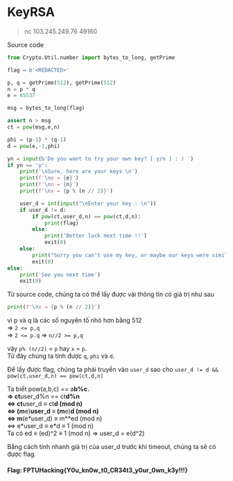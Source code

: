 # KeyRSA

> nc 103.245.249.76 49160

Source code 

```Python
from Crypto.Util.number import bytes_to_long, getPrime

flag = b'<REDACTED>'

p, q = getPrime(512), getPrime(512)
n = p * q
e = 65537

msg = bytes_to_long(flag)

assert n > msg
ct = pow(msg,e,n)

phi = (p-1) * (q-1)
d = pow(e,-1,phi)

yn = input(b'Do you want to try your own key? [ y/n ] : ) ')
if yn == 'y':
    print('\nSure, here are your keys \n')
    print(f'\ne = {e}')
    print(f'\nn = {n}')
    print(f'\nx = {p % (n // 2)}')

    user_d = int(input("\nEnter your key : \n"))
    if user_d != d:
        if pow(ct,user_d,n) == pow(ct,d,n):
            print(flag)
        else:
            print('Better luck next time !!')
            exit(0)
    else:
        print("Sorry you can't use my key, or maybe our keys were similar this time, try again !!")
        exit(0)
else:
    print('See you next time')
    exit(0)

```

Từ source code, chúng ta có thể lấy được vài thông tin có giá trị như sau

```python
print(f'\nx = {p % (n // 2)}')
```

vì p và q là các số nguyên tố nhỏ hơn bằng 512  
=> `2 <= p,q`  
=> `2 <= p.q`
=> `n//2 >= p,q` 

vậy `p% (n//2)` = `p` hay `x` = `p`.  
Từ đây chúng ta tính được `q`, `phi` và `d`.  

Để lấy được flag, chúng ta phải truyền vào `user_d` sao cho `user_d != d && pow(ct,user_d,n) == pow(ct,d,n)`

Ta biết pow(a,b,c) == a**b%c.  
=> ct**user_d%n == ct**d%n  
<=> ct**user_d ≡ ct**d (mod n)  
<=> (m**e)**user_d ≡ (m**e)**d (mod n)  
<=> m**(e\*user_d) ≡ m**ed (mod n)  
<=> e\*user_d ≡ e\*d ≡ 1 (mod n)  
Ta có ed ≡ (ed)^2 ≡ 1 (mod n)
=> user_d = e(d^2) 

Bằng cách tính nhanh giá trị của user_d trước khi timeout, chúng ta sẽ có được flag.

#### Flag: FPTUHacking{Y0u_kn0w_t0_CR34t3_y0ur_0wn_k3y!!!}
